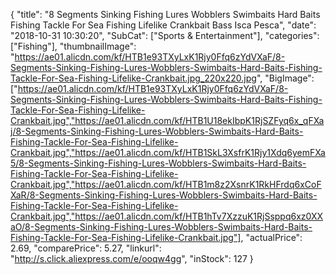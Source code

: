 {
	"title": "8 Segments Sinking Fishing Lures Wobblers Swimbaits Hard Baits Fishing Tackle For Sea Fishing Lifelike Crankbait Bass Isca Pesca",
	"date": "2018-10-31 10:30:20",
	"SubCat": ["Sports & Entertainment"],
	"categories": ["Fishing"],
	"thumbnailImage": "https://ae01.alicdn.com/kf/HTB1e93TXyLxK1Rjy0Ffq6zYdVXaF/8-Segments-Sinking-Fishing-Lures-Wobblers-Swimbaits-Hard-Baits-Fishing-Tackle-For-Sea-Fishing-Lifelike-Crankbait.jpg_220x220.jpg",
	"BigImage": ["https://ae01.alicdn.com/kf/HTB1e93TXyLxK1Rjy0Ffq6zYdVXaF/8-Segments-Sinking-Fishing-Lures-Wobblers-Swimbaits-Hard-Baits-Fishing-Tackle-For-Sea-Fishing-Lifelike-Crankbait.jpg","https://ae01.alicdn.com/kf/HTB1U18ekIbpK1RjSZFyq6x_qFXaj/8-Segments-Sinking-Fishing-Lures-Wobblers-Swimbaits-Hard-Baits-Fishing-Tackle-For-Sea-Fishing-Lifelike-Crankbait.jpg","https://ae01.alicdn.com/kf/HTB1SkL3XsfrK1Rjy1Xdq6yemFXa5/8-Segments-Sinking-Fishing-Lures-Wobblers-Swimbaits-Hard-Baits-Fishing-Tackle-For-Sea-Fishing-Lifelike-Crankbait.jpg","https://ae01.alicdn.com/kf/HTB1m8z2XsnrK1RkHFrdq6xCoFXaR/8-Segments-Sinking-Fishing-Lures-Wobblers-Swimbaits-Hard-Baits-Fishing-Tackle-For-Sea-Fishing-Lifelike-Crankbait.jpg","https://ae01.alicdn.com/kf/HTB1hTv7XzzuK1RjSsppq6xz0XXaO/8-Segments-Sinking-Fishing-Lures-Wobblers-Swimbaits-Hard-Baits-Fishing-Tackle-For-Sea-Fishing-Lifelike-Crankbait.jpg"],
	"actualPrice": 2.69,
	"comparePrice": 5.27,
	"linkurl": "http://s.click.aliexpress.com/e/ooqw4gg",
	"inStock": 127
}
